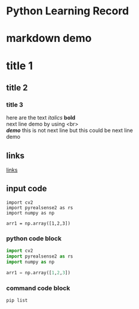 # Python Learning Record

# markdown demo
# title 1
## title 2
### title 3

here are the text *italics* **bold** 
<br> 
next line demo by using \<br>
<br> 
***demo***
this is not next line
but this could be next line <br>
demo

## links 
[links](https://www.baidu.com/)

## input code

```
import cv2
import pyrealsense2 as rs
import numpy as np

arr1 = np.array([1,2,3])
```

### python code block
```python
import cv2
import pyrealsense2 as rs
import numpy as np

arr1 = np.array([1,2,3])
```
### command code block
```command
pip list
```
